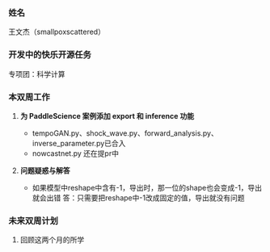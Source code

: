 ### 姓名

王文杰（smallpoxscattered）

### 开发中的快乐开源任务

专项团：科学计算

### 本双周工作

1. **为 PaddleScience 案例添加 export 和 inference 功能**

   - tempoGAN.py、shock_wave.py、forward_analysis.py、inverse_parameter.py已合入
   - nowcastnet.py 还在提pr中

2. **问题疑惑与解答**

   - 如果模型中reshape中含有-1，导出时，那一位的shape也会变成-1，导出就会出错
     答：只需要把reshape中-1改成固定的值，导出就没有问题 

### 未来双周计划

1. 回顾这两个月的所学
